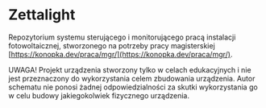 # Zettalight

Repozytorium systemu sterującego i monitorującego pracą instalacji fotowoltaicznej, stworzonego na potrzeby pracy magisterskiej [https://konopka.dev/praca/mgr/](https://konopka.dev/praca/mgr/).

UWAGA!
Projekt urządzenia stworzony tylko w celach edukacyjnych i nie jest przeznaczony do wykorzystania celem zbudowania urządzenia. Autor schematu nie ponosi żadnej odpowiedzialności za skutki wykorzystania go w celu budowy jakiegokolwiek fizycznego urządzenia.
